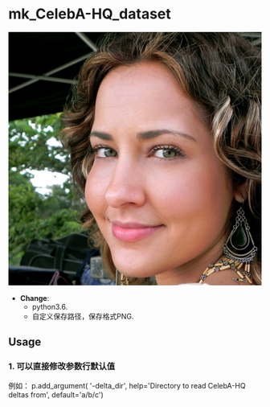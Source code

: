 # mk_CelebA-HQ_dataset
![Sample Image](imgs/200122.png)
- **Change**:
  - python3.6.
  - 自定义保存路径，保存格式PNG.
## Usage
### 1. 可以直接修改参数行默认值
  例如：
  p.add_argument(     '-delta_dir',        help='Directory to read CelebA-HQ deltas from', default='a/b/c')
